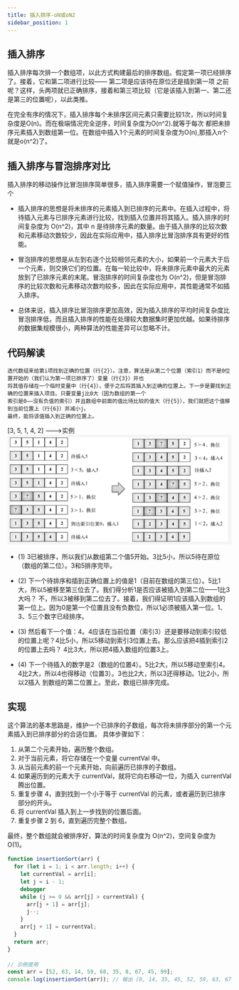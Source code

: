 ```yaml
---
title: 插入排序-oN或oN2
sidebar_position: 1
---
```


## 插入排序
插入排序每次排一个数组项，以此方式构建最后的排序数组。假定第一项已经排序了。接着，它和第二项进行比较—— 第二项是应该待在原位还是插到第一项
之前呢？这样，头两项就已正确排序，接着和第三项比较（它是该插入到第一、第二还是第三的位置呢），以此类推。

在完全有序的情况下，插入排序每个未排序区间元素只需要比较1次，所以时间复杂度是O(n)。而在极端情况完全逆序，时间复杂度为O(n^2).就等于每次
都把未排序元素插入到数组第一位。在数组中插入1个元素的时间复杂度为O(n),那插入n个就是o(n^2)了。

## 插入排序与冒泡排序对比
插入排序的移动操作比冒泡排序简单很多，插入排序需要一个赋值操作，冒泡要三个

* 插入排序的思想是将未排序的元素插入到已排序的元素中。在插入过程中，将待插入元素与已排序元素进行比较，找到插入位置并将其插入。插入排序的时间复杂度为 O(n^2)，其中 n 是待排序元素的数量。由于插入排序的比较次数和元素移动次数较少，因此在实际应用中，插入排序比冒泡排序具有更好的性能。

* 冒泡排序的思想是从左到右逐个比较相邻元素的大小，如果前一个元素大于后一个元素，则交换它们的位置。在每一轮比较中，将未排序元素中最大的元素放到了已排序元素的末尾。冒泡排序的时间复杂度也为 O(n^2)，但是冒泡排序的比较次数和元素移动次数均较多，因此在实际应用中，其性能通常不如插入排序。

* 总体来说，插入排序比冒泡排序更加高效，因为插入排序的平均时间复杂度比冒泡排序低，而且插入排序的性能在处理较大数据集时更加优越。如果待排序的数据集规模很小，两种算法的性能差异可以忽略不计。

## 代码解读
```
迭代数组来给第i项找到正确的位置（行{2}）。注意，算法是从第二个位置（索引1）而不是0位置开始的（我们认为第一项已排序了）变量（行{3}）并也
将其值存储在一个临时变量中（行{4}），便于之后将其插入到正确的位置上。下一步是要找到正确的位置来插入项目。只要变量j比0大（因为数组的第一个
索引是0——没有负值的索引）并且数组中前面的值比待比较的值大（行{5}），我们就把这个值移到当前位置上（行{6}）并减小j。
最终，能将该值插入到正确的位置上。
```

[3, 5, 1, 4, 2] --->实例
![](../../assets/img-排序/图2-插入排序.png)

* (1) 3已被排序，所以我们从数组第二个值5开始。3比5小，所以5待在原位（数组的第二位）。3和5排序完毕。

* (2) 下一个待排序和插到正确位置上的值是1（目前在数组的第三位）。5比1大，所以5被移至第三位去了。我们得分析1是否应该被插入到第二位——1比3大吗？
 不，所以3被移到第二位去了。接着，我们得证明1应该插入到数组的第一位上。因为0是第一个位置且没有负数位，所以1必须被插入第一位。1、3、5三个数字已经排序。

* (3) 然后看下一个值：4。4应该在当前位置（索引3）还是要移动到索引较低的位置上呢？4比5小，所以5移动到索引3位置上去。那么应该把4插到索引2的位置上去吗？
4比3大，所以把4插入数组的位置3上。

* (4) 下一个待插入的数字是2（数组的位置4）。5比2大，所以5移动至索引4。4比2大，所以4也得移动（位置3）。3也比2大，所以3还得移动。1比2小，所以2插入
到数组的第二位置上。至此，数组已排序完成。

## 实现
这个算法的基本思路是，维护一个已排序的子数组，每次将未排序部分的第一个元素插入到已排序部分的合适位置。
具体步骤如下：
1. 从第二个元素开始，遍历整个数组。
2. 对于当前元素，将它存储在一个变量 currentVal 中。
3. 从当前元素的前一个元素开始，向前遍历已排序的子数组。
4. 如果遍历到的元素大于 currentVal，就将它向右移动一位，为插入 currentVal 腾出位置。
5. 重复步骤 4，直到找到一个小于等于 currentVal 的元素，或者遍历到已排序部分的开头。
6. 将 currentVal 插入到上一步找到的位置后面。
7. 重复步骤 2 到 6，直到遍历完整个数组。

最终，整个数组就会被排序好，算法的时间复杂度为 O(n^2)，空间复杂度为 O(1)。
```js
function insertionSort(arr) {
  for (let i = 1; i < arr.length; i++) {
    let currentVal = arr[i];
    let j = i - 1;
    debugger
    while (j >= 0 && arr[j] > currentVal) {
      arr[j + 1] = arr[j];
      j--;
    }
    arr[j + 1] = currentVal;
  }
  return arr;
}

// 示例使用
const arr = [52, 63, 14, 59, 68, 35, 8, 67, 45, 99];
console.log(insertionSort(arr)); // 输出 [8, 14, 35, 45, 52, 59, 63, 67, 68, 99]
```